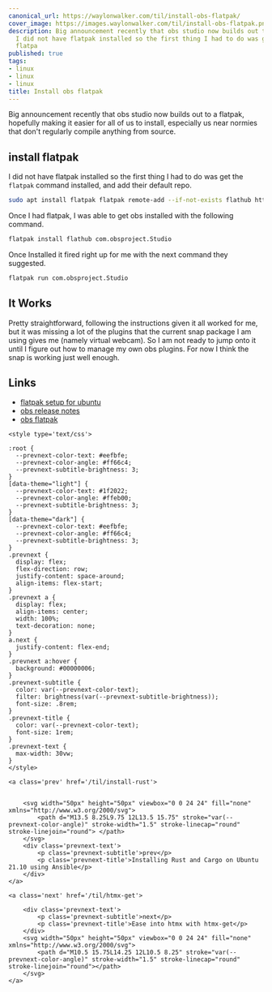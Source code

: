 ```yaml
---
canonical_url: https://waylonwalker.com/til/install-obs-flatpak/
cover_image: https://images.waylonwalker.com/til/install-obs-flatpak.png
description: Big announcement recently that obs studio now builds out to a flatpak,
  I did not have flatpak installed so the first thing I had to do was get Once I had
  flatpa
published: true
tags:
- linux
- linux
- linux
title: Install obs flatpak
---
```


Big announcement recently that obs studio now builds out to a flatpak, hopefully making it easier for all of us to install, especially us near normies that don't regularly compile anything from source.

## install flatpak

I did not have flatpak installed so the first thing I had to do was get the `flatpak` command installed, and add their default repo.

``` bash
sudo apt install flatpak flatpak remote-add --if-not-exists flathub https://flathub.org/repo/flathub.flatpakrepo
```

Once I had flatpak, I was able to get obs installed with the following command.

``` bash
flatpak install flathub com.obsproject.Studio
```

Once Installed it fired right up for me with the next command they suggested.

``` bash
flatpak run com.obsproject.Studio
```

## It Works

Pretty straightforward, following the instructions given it all worked for me, but it was missing a lot of the plugins that the current snap package I am using gives me (namely virtual webcam).  So I am not ready to jump onto it until I figure out how to manage my own obs plugins. For now I think the snap is working just well enough.

## Links

* [flatpak setup for ubuntu](https://flatpak.org/setup/Ubuntu)
* [obs release notes](https://github.com/obsproject/obs-studio/releases/tag/27.2.0)
* [obs flatpak](https://flathub.org/apps/details/com.obsproject.Studio)
<div class='prevnext'>

    <style type='text/css'>

    :root {
      --prevnext-color-text: #eefbfe;
      --prevnext-color-angle: #ff66c4;
      --prevnext-subtitle-brightness: 3;
    }
    [data-theme="light"] {
      --prevnext-color-text: #1f2022;
      --prevnext-color-angle: #ffeb00;
      --prevnext-subtitle-brightness: 3;
    }
    [data-theme="dark"] {
      --prevnext-color-text: #eefbfe;
      --prevnext-color-angle: #ff66c4;
      --prevnext-subtitle-brightness: 3;
    }
    .prevnext {
      display: flex;
      flex-direction: row;
      justify-content: space-around;
      align-items: flex-start;
    }
    .prevnext a {
      display: flex;
      align-items: center;
      width: 100%;
      text-decoration: none;
    }
    a.next {
      justify-content: flex-end;
    }
    .prevnext a:hover {
      background: #00000006;
    }
    .prevnext-subtitle {
      color: var(--prevnext-color-text);
      filter: brightness(var(--prevnext-subtitle-brightness));
      font-size: .8rem;
    }
    .prevnext-title {
      color: var(--prevnext-color-text);
      font-size: 1rem;
    }
    .prevnext-text {
      max-width: 30vw;
    }
    </style>
    
    <a class='prev' href='/til/install-rust'>
    

        <svg width="50px" height="50px" viewbox="0 0 24 24" fill="none" xmlns="http://www.w3.org/2000/svg">
            <path d="M13.5 8.25L9.75 12L13.5 15.75" stroke="var(--prevnext-color-angle)" stroke-width="1.5" stroke-linecap="round" stroke-linejoin="round"> </path>
        </svg>
        <div class='prevnext-text'>
            <p class='prevnext-subtitle'>prev</p>
            <p class='prevnext-title'>Installing Rust and Cargo on Ubuntu 21.10 using Ansible</p>
        </div>
    </a>
    
    <a class='next' href='/til/htmx-get'>
    
        <div class='prevnext-text'>
            <p class='prevnext-subtitle'>next</p>
            <p class='prevnext-title'>Ease into htmx with htmx-get</p>
        </div>
        <svg width="50px" height="50px" viewbox="0 0 24 24" fill="none" xmlns="http://www.w3.org/2000/svg">
            <path d="M10.5 15.75L14.25 12L10.5 8.25" stroke="var(--prevnext-color-angle)" stroke-width="1.5" stroke-linecap="round" stroke-linejoin="round"></path>
        </svg>
    </a>
  </div>